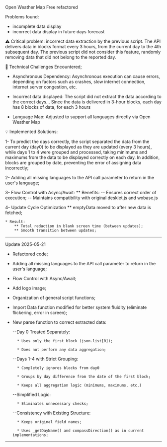 Open Weather Map Free refactored

Problems found:

* incomplete data display
* incorrect data display in future days forecast

⚠️  Critical problem: incorrect data extraction by the previous script. The API delivers data in blocks format every 3 hours, from the current day to the 4th subsequent day. The previous script did not consider this feature, randomly removing data that did not belong to the reported day.

🧩 Technical Challenges Encountered;

  * Asynchronous Dependency:
      Asynchronous execution can cause errors, depending on factors such as crashes, slow internet connection, internet server congestion, etc.
      
  * Incorrect data displayed:
  	  The script did not extract the data according to the correct days... Since the data is delivered in 3-hour blocks, each day has 8 blocks of data, for each 3 hours
  	  
  * Language Map:
	  Adjusted to support all languages ​​directly via Open Weather Map
	  
💡 Implemented Solutions:

  1- To predict the days correctly, the script separated the data from the current day (day0) to be displayed as they are updated (every 3 hours), while days 1 to 4 were grouped and processed, taking minimums and maximums from the data to be displayed correctly on each day. In addition, blocks are grouped by date, preventing the error of assigning data incorrectly;

  2- Adding all missing languages ​​to the API call parameter to return in the user's language;
  
  3- Flow Control with Async/Await:
        ** Benefits:
              -- Ensures correct order of execution;
              -- Maintains compatibility with original desklet.js and wxbase.js
              
  4- Update Cycle Optimization
        ** emptyData moved to after new data is fetched;

    * Result:
        ** Total reduction in blank screen time (between updates);
        ** Smooth transition between updates;
        
--------------------------------------------------------------------------------

Update 2025-05-21

* Refactored code;

* Adding all missing languages ​​to the API call parameter to return in the user's language;

* Flow Control with Async/Await; 

* Add logo image;

* Organization of general script functions;

* Import Data function modified for better system fluidity (eliminate flickering, error in screen);

* New parse function to correct extracted data:

	--Day 0 Treated Separately:

		* Uses only the first block (json.list[0]);

		* Does not perform any data aggregation;

	--Days 1-4 with Strict Grouping:

		* Completely ignores blocks from day0

		* Groups by day difference from the date of the first block;

		* Keeps all aggregation logic (minimums, maximums, etc.)

	--Simplified Logic:

		* Eliminates unnecessary checks;

	--Consistency with Existing Structure:

		* Keeps original field names;

		* Uses _getDayName() and compassDirection() as in current implementations;
		
--------------------------------------------------------------------------------
